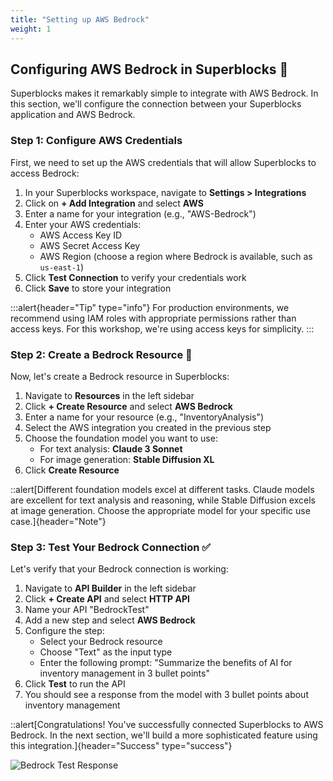 ```yaml
---
title: "Setting up AWS Bedrock"
weight: 1
---
```


## Configuring AWS Bedrock in Superblocks 🔌

Superblocks makes it remarkably simple to integrate with AWS Bedrock. In this section, we'll configure the connection between your Superblocks application and AWS Bedrock.

### Step 1: Configure AWS Credentials

First, we need to set up the AWS credentials that will allow Superblocks to access Bedrock:

1. In your Superblocks workspace, navigate to **Settings > Integrations**
2. Click on **+ Add Integration** and select **AWS**
3. Enter a name for your integration (e.g., "AWS-Bedrock")
4. Enter your AWS credentials:
   - AWS Access Key ID
   - AWS Secret Access Key
   - AWS Region (choose a region where Bedrock is available, such as `us-east-1`)
5. Click **Test Connection** to verify your credentials work
6. Click **Save** to store your integration

:::alert{header="Tip" type="info"}
For production environments, we recommend using IAM roles with appropriate permissions rather than access keys. For this workshop, we're using access keys for simplicity.
:::

### Step 2: Create a Bedrock Resource 🧩

Now, let's create a Bedrock resource in Superblocks:

1. Navigate to **Resources** in the left sidebar
2. Click **+ Create Resource** and select **AWS Bedrock**
3. Enter a name for your resource (e.g., "InventoryAnalysis")
4. Select the AWS integration you created in the previous step
5. Choose the foundation model you want to use:
   - For text analysis: **Claude 3 Sonnet**
   - For image generation: **Stable Diffusion XL**
6. Click **Create Resource**

::alert[Different foundation models excel at different tasks. Claude models are excellent for text analysis and reasoning, while Stable Diffusion excels at image generation. Choose the appropriate model for your specific use case.]{header="Note"}

### Step 3: Test Your Bedrock Connection ✅

Let's verify that your Bedrock connection is working:

1. Navigate to **API Builder** in the left sidebar
2. Click **+ Create API** and select **HTTP API**
3. Name your API "BedrockTest"
4. Add a new step and select **AWS Bedrock**
5. Configure the step:
   - Select your Bedrock resource
   - Choose "Text" as the input type
   - Enter the following prompt: "Summarize the benefits of AI for inventory management in 3 bullet points"
6. Click **Test** to run the API
7. You should see a response from the model with 3 bullet points about inventory management

::alert[Congratulations! You've successfully connected Superblocks to AWS Bedrock. In the next section, we'll build a more sophisticated feature using this integration.]{header="Success" type="success"}

![Bedrock Test Response](/images/bedrock-test-response.png)
